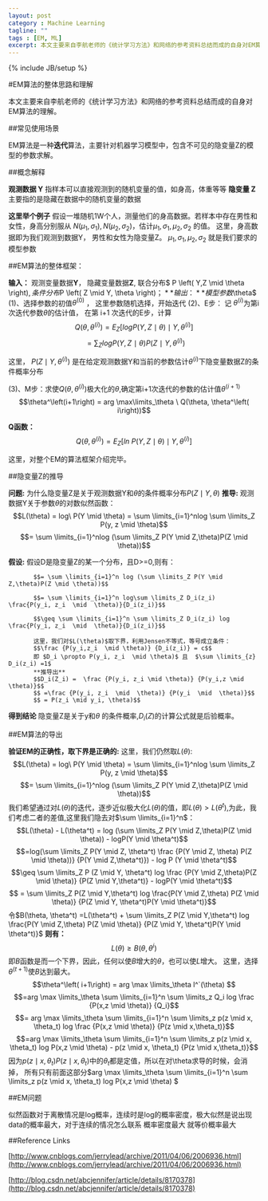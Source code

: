 ```yaml
---
layout: post
category : Machine Learning
tagline: ""
tags : [EM, ML]
excerpt: 本文主要来自李航老师的《统计学习方法》和网络的参考资料总结而成的自身对EM算法的理解。
---
```

{% include JB/setup %}

#EM算法的整体思路和理解

本文主要来自李航老师的《统计学习方法》和网络的参考资料总结而成的自身对EM算法的理解。

##常见使用场景

EM算法是一种**迭代**算法，主要针对机器学习模型中，包含不可见的隐变量Z的模型的参数求解。

##概念解释

**观测数据 Y** 指样本可以直接观测到的随机变量的值，如身高，体重等等
**隐变量 Z**主要指的是隐藏在数据中的随机变量的数据

**这里举个例子** 假设一堆随机1W个人，测量他们的身高数据。若样本中存在男性和女性，身高分别服从 $N\left(\mu_1, \sigma_1 \right) ,  N\left( \mu_2 , \sigma_2 \right)$，估计$\mu_1 , \sigma_1 , \mu_2, \sigma_2$ 的值。
这里，身高数据即为我们观测到数据Y， 男性和女性为隐变量Z。
$\mu_1 , \sigma_1 , \mu_2, \sigma_2$ 就是我们要求的模型参数

##EM算法的整体框架：

**输入：**	观测变量数据**Y**， 隐藏变量数据**Z**, 联合分布$ P \left( Y,Z \mid \theta \right)$,	条件分布$P \left( Z \mid Y, \theta \right)$；
**输出：**	模型参数$\theta$
(1)、选择参数的初值$\theta^\left ( 0 \right )$ ， 这里参数随机选择，开始迭代
(2)、E步： 记 $\theta^\left( i \right)$为第i次迭代参数$\theta$的估计值， 在第 i+1 次迭代的E步，计算
$$Q\left( \theta , \theta^\left( i \right) \right) = E_Z [logP(Y,Z \mid \theta)  \mid  Y,\theta^\left( i \right)] $$
$$\ =\sum_{Z} logP\left( Y,Z\ \mid \  \theta  \right) P \left( Z\ \mid \ Y, \theta^\left(i \right)\right)$$

这里， $P(Z \mid Y, \theta^ \left( i\right))$ 是在给定观测数据Y和当前的参数估计$\theta^\left( i \right)$下隐变量数据Z的条件概率分布

(3)、M步：求使$Q(\theta, \theta^\left( i\right))$极大化的$\theta$,确定第i+1次迭代的参数的估计值$\theta ^\left( i+1\right)$
$$\theta^\left(i+1\right) = arg \max\limits_\theta \ Q(\theta, \theta^\left( i\right))$$

**Q函数：** 
$$Q(\theta, \theta^\left( i\right)) = E_Z [ln\ P(Y,Z \mid \theta) \mid  Y, \theta^\left(i\right)]$$

这里，对整个EM的算法框架介绍完毕。

##隐变量Z的推导

**问题:** 为什么隐变量Z是关于观测数据Y和$\theta$的条件概率分布$P \left( Z \mid Y, \theta \right)$
**推导:** 观测数据Y关于参数$\theta$的对数似然函数：
$$L(\theta) = log\ P(Y \mid \theta) = \sum \limits_{i=1}^nlog \sum \limits_Z P(y, z \mid \theta)$$ 
$$= \sum \limits_{i=1}^nlog (\sum \limits_Z P(Y \mid Z,\theta)P(Z \mid \theta))$$

**假设:** 假设D是隐变量Z的某一个分布，且D>=0,则有：

           $$= \sum \limits_{i=1}^n log (\sum \limits_Z P(Y \mid Z,\theta)P(Z \mid \theta))$$ 

           $$= \sum \limits_{i=1}^n log\sum \limits_Z D_i(z_i) \frac{P(y_i, z_i  \mid  \theta)}{D_i(z_i)}$$

           $$\geq \sum \limits_{i=1}^n \sum \limits_Z D_i(z_i) log \frac{P(y_i, z_i  \mid  \theta)}{D_i(z_i)}$$
           
           这里，我们对$L(\theta)$取下界，利用Jensen不等式，等号成立条件：
           $$\frac {P(y_i,z_i  \mid \theta)} {D_i(z_i)} = c$$
           即 $D_i \propto P(y_i, z_i  \mid \theta)$ 且  $\sum \limits_{z} D_i(z_i) =1$
           **推导出**
           $$D_i(Z_i) =  \frac {P(y_i, z_i \mid \theta)} {P(y_i,z \mid \theta)}$$
           $$ =\frac {P(y_i, z_i  \mid  \theta)} {P(y_i  \mid  \theta)}$$
           $$ = P(z_i \mid y_i, \theta)$$
**得到结论**
隐变量Z是关于y和$\theta$ 的条件概率,$D_i(Z)$的计算公式就是后验概率。
           
           

##EM算法的导出

**验证EM的正确性，取下界是正确的:**
这里，我们仍然取$L(\theta)$:
$$L(\theta) = log\ P(Y \mid \theta) = \sum \limits_{i=1}^nlog \sum \limits_Z P(y, z  \mid  \theta)$$ 
$$= \sum \limits_{i=1}^nlog (\sum \limits_Z P(Y \mid Z,\theta)P(Z \mid \theta))$$
我们希望通过对$L(\theta)$的迭代，逐步近似极大化$L(\theta)$的值，即$L(\theta) > L(\theta^t)$,为此，我们考虑二者的差值,这里我们隐去对$\sum \limits_{i=1}^n$：
    $$L(\theta) - L(\theta^t) = log (\sum \limits_Z P(Y \mid Z,\theta)P(Z \mid \theta)) - logP(Y \mid \theta^t)$$ 
    $$=log(\sum \limits_Z P(Y \mid Z, \theta^t) \frac {P(Y \mid Z, \theta) P(Z  \mid  \theta))} {P(Y \mid Z,\theta^t)}) - log P (Y  \mid  \theta^t)$$
    $$\geq \sum \limits_Z P (Z \mid Y, \theta^t) log \frac {P(Y \mid Z,\theta)P(Z \mid \theta)} {P(Z \mid Y,\theta^t)} - logP(Y \mid \theta^t)$$
    $$ = \sum \limits_Z P(Z \mid Y,\theta^t) log \frac{P(Y \mid Z,\theta) P(Z \mid \theta)} {P(Z \mid Y, \theta^t)P(Y \mid \theta^t)}$$
    令$B(\theta, \theta^t) =L(\theta^t) +  \sum \limits_Z P(Z \mid Y,\theta^t) log \frac{P(Y \mid Z,\theta) P(Z \mid \theta)} {P(Z \mid Y, \theta^t)P(Y \mid \theta^t)}$
    **则有：**
    $$L(\theta)  \geq B(\theta, \theta^i)$$
    即$B$函数是而一个下界，因此，任何以使$B$增大的$\theta$，也可以使$L$增大。
    这里，选择$\theta^\left(t+1\right)$使$B$达到最大。
    $$\theta^\left( i+1\right) = arg \max \limits_\theta l^`(\theta) $$
    $$=arg \max \limits_\theta \sum \limits_{i=1}^n \sum \limits_z Q_i log \frac {P(x,z \mid \theta)} {Q_i}$$
    $$= arg \max \limits_\theta \sum \limits_{i=1}^n \sum \limits_z p(z \mid x, \theta_t) log \frac {P(x,z \mid \theta)} {P(z \mid x,\theta_t)}$$
    $$=arg \max \limits_\theta \sum \limits_{i=1}^n \sum \limits_z p(z \mid x, \theta_t) log P(x,z \mid \theta) - p(z \mid x, \theta_t) {P(z \mid x,\theta_t)}$$
    因为$p(z \mid x, \theta_t) {P(z \mid x,\theta_t)}$中的$\theta_t$都是定值，所以在对\theta求导的时候，会消掉，
    所有只有前面这部分$arg \max \limits_\theta \sum \limits_{i=1}^n \sum \limits_z p(z \mid x, \theta_t) log P(x,z \mid \theta) $
    

         

##EM问题

似然函数对于离散情况是log概率，连续时是log的概率密度，极大似然是说出现data的概率最大，对于连续的情况怎么联系 概率密度最大 就等价概率最大

##Reference Links

[http://www.cnblogs.com/jerrylead/archive/2011/04/06/2006936.html](http://www.cnblogs.com/jerrylead/archive/2011/04/06/2006936.html)

[http://blog.csdn.net/abcjennifer/article/details/8170378](http://blog.csdn.net/abcjennifer/article/details/8170378)